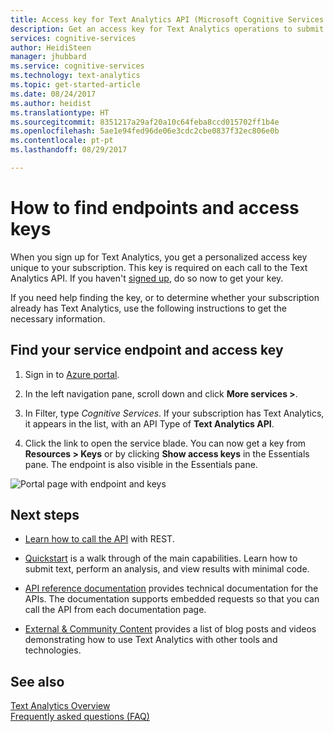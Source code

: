 ```yaml
---
title: Access key for Text Analytics API (Microsoft Cognitive Services on Azure) | Microsoft Docs
description: Get an access key for Text Analytics operations to submit raw text for processing in Cognitive Services.
services: cognitive-services
author: HeidiSteen
manager: jhubbard
ms.service: cognitive-services
ms.technology: text-analytics
ms.topic: get-started-article
ms.date: 08/24/2017
ms.author: heidist
ms.translationtype: HT
ms.sourcegitcommit: 8351217a29af20a10c64feba8ccd015702ff1b4e
ms.openlocfilehash: 5ae1e94fed96de06e3cdc2cbe0837f32ec806e0b
ms.contentlocale: pt-pt
ms.lasthandoff: 08/29/2017

---
```


# <a name="how-to-find-endpoints-and-access-keys"></a>How to find endpoints and access keys

When you sign up for Text Analytics, you get a personalized access key unique to your subscription. This key is required on each call to the Text Analytics API. If you haven't [signed up](text-analytics-howto-signup.md), do so now to get your key. 

If you need help finding the key, or to determine whether your subscription already has Text Analytics, use the following instructions to get the necessary information. 

## <a name="find-your-service-endpoint-and-access-key"></a>Find your service endpoint and access key

1. Sign in to [Azure portal](https://portal.azure.com).

2. In the left navigation pane, scroll down and click **More services >**.

3. In Filter, type *Cognitive Services*. If your subscription has Text Analytics, it appears in the list, with an API Type of **Text Analytics API**.

4. Click the link to open the service blade. You can now get a key from **Resources > Keys** or by clicking **Show access keys** in the Essentials pane. The endpoint is also visible in the Essentials pane.

 ![Portal page with endpoint and keys](../media/text-analytics/portal-keys-endpoint.png)

## <a name="next-steps"></a>Next steps

+ [Learn how to call the API](text-analytics-howto-call-api.md) with REST.

+ [Quickstart](quick-start.md) is a walk through of the main capabilities. Learn how to submit text, perform an analysis, and view results with minimal code.

+ [API reference documentation](//go.microsoft.com/fwlink/?LinkID=759346) provides technical documentation for the APIs. The documentation supports embedded requests so that you can call the API from each documentation page.

+ [External & Community Content](text-analytics-resource-external-community.md) provides a list of blog posts and videos demonstrating how to use Text Analytics with other tools and technologies.

## <a name="see-also"></a>See also 

 [Text Analytics Overview](overview.md)  
 [Frequently asked questions (FAQ)](text-analytics-resource-faq.md)
